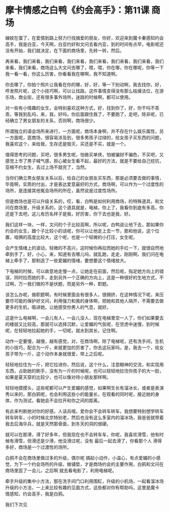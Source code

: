 # 摩卡情感之白鸭《约会高手》：第11课 商场

線紋在蛋了，在爱情到路上努力行找摘爱的朋友，你好，欢迎来到魔卡秦感知约会高手，我是白亚，今天啊，白亚约好和文问去看内亚，到的时间有点早，电影呢还没有开始，我们就决定，在下面的商场里，先转一转，然后。

再来看，我们来看，我们来看，我们来看，我们来看，我们来看，我们来看，我们来看，我们来看，商场这么大文问去哪了，喂，喂，你在哪，你在哪呢，你等一下我一看一看，你这么厉害，你看看我在哪啊，我不知道啊。

你去哪了，你拍个照片让我看在你的哪，好，好，等一下别动啊，我去找你，好，呼发照片呢，这个小技巧啊，可以让找路，这件事情变得没有那么枯燥法位，在游乐场，商业街，还有很多事外场所，迷路的时候啊，都可以使用。

对一些有小情趣的女生，会特别喜欢这种方式，好，找到你了，好，你干吗不乖乖，等我到乱吗，来，我，好吗，你后面跟住我了，不要跑了，走吧，除非呢，已经确立了男女朋友的关系，否则啊，商场很少。

所谓独立的语会场所来进行，一方面呢，商场本身啊，并不存在什么娱乐属性，另一方面呢，逛商场，很容易涉及到，很多男孩子过绿的，给女孩子买东西的问题，我喜欢这个，来给我，生存还是毁灭，买还是不买，就是一个。

值得思考的问题，买吧，很多男生呢，怕做买单侠，怕被骗财不骗色，不买吧，又感觉上市了男子喊气感，担心被女生看不起，最好的方法，就是不要给自己挖坑，亚根不约女生，去过上场不就完了，当然。

当你们确立男女朋友关系以后，给自己的女朋友买东西，那是必须要去做的事情，毕竟啊，实质的付出，才是表达爱意最好的方式，商场啊，可以作为一个过度性的场所，是连接其他冤会场所的所在，虽然说是过度性场所。

但是商场也是可以升级关系的，哎，看，白鸭是如何利用商场，的特殊道具，和文问在商场里，升级关系的，这个道具就是，电梯，你上了，我看你到底有多高，你还是下去吧，这儿有历名样子是我，好厉害，你下去也是我，好。

我们这样一块，一样，文问的个子比较高啊，所以呢，白鸭说让他下去，那如果你约会的女生，跟个子比较小的话呢，你可以让他走上去一节，那和他说，这个位置，咱俩的高度比较大，这个呢，也是一个轻微的小打压，女生呢。

会产生情绪上的波动，轻微的不高兴，这时候你再拉而她的手红一下，就很自然地牵到手了，好，小心，来，知道有去哪儿吗，就乱跑，走走，刚刚啊，我们问在电梯上牵手了，那制造了一些爱媚的情绪，要想要这个情绪放大。

下电梯的时候，可以故意地走慢一点，让她走在前面，然后呢，指足她方向上的错误，同时拉而她的手，走到另外一个正确的方向上，这是一种很好的生地方式，不过啊，万一我们做的不是伏题，而是另外一种，职题。

该怎么办呢，做职题啊，有时候里面会有很多人，很拥挤，在这种情况下呢，来压要尽可能的保护好文问，利用强力和我的身体啊，把她和其他人隔开，不需要去做更多的生机，吸进她，让她感受你男人的气息，就好。

这是什么电梯啊，一会儿有人，一会儿没人，现在电梯里空一人了，你们如果要去的楼层又比较高，那就可以选择沉默，让爱媚的气氛呢，在空虑中迷慢，到时候呢，在轻轻地拉起她的手，一切呢，就水到其长，记住啊。

动作一定要慢，越慢，越有感觉，对，在商场啊，除了电梯呢，还有洗手间，生机的小技巧，配合为一斤，来就更加的厉害了，你去这玩家吗，是，我去一个，给女孩子带为一斤，这个动作本身就很爱，带上之后呢。

轻轻地拉住为一斤，把它拉进你，然后说，这个什么，注意眼神的交流，和实现用东西，占助她的刷手，没有为一斤的时候呢，也可以轻轻地拉住你孩子的大一脸，如果是夏天穿的比较少，也可以像对待小朋友那样啊。

轻轻地摸摸头，这些呢都可以产生爱媚的感觉，如果啊生长有溜冰长，或者是表演秀以来的，那白鸦呢，也会利用这些小的能量长，在观看的同时呢，接近她的身体，作为测试，看她会不会拉开和你之间的距离。

有此来判断她对你的好感，人话兵哦，爱你会不会转车转车，我想要特别想学转车转车转车，小的时候北京特别老，然后也没有这么多室内的溜冰场，我爸爸就带着我去后海华兵，就是天然那骨面，到冬天的洞的很硬。

就可以在那滑，滑了好多年，但我现在也不会转车车，你呢，我喜欢滑雪，他有时候有滑雪，但滑还是少滑，他没滑过呢，没有 最后一起去滑了，你看那个人 滑得多好，商场是一个过渡性的场所。

白鸦不会在商场里做过多的升级，偶尔呢 搞起小动作，小温心，有点爱媚的小感觉，为下一个约会场所的升级，做铺垫，才是商场约会的主要作用，白鸦和文问在商场里逛了一会儿，之后啊 就去看电影了，利用电梯呢。

牵手升级的集中小方法，那在洗手间门口利用围缸，升级的小机场，一起看溜冰场升级的小方法，一上来比较有趣的见面方式，这些都对你有帮助吗，这里是魔卡 情感知，约会高手，我是白鸦。

我们下次见